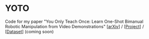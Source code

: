 # YOTO
Code for my paper "You Only Teach Once: Learn One-Shot Bimanual Robotic Manipulation from Video Demonstrations" [[arXiv](https://arxiv.org/abs/2501.14208)] / [[Project](https://hnuzhy.github.io/projects/YOTO/)] / [[Dataset](https://huggingface.co/HoyerChou/YOTO)] (coming soon)
